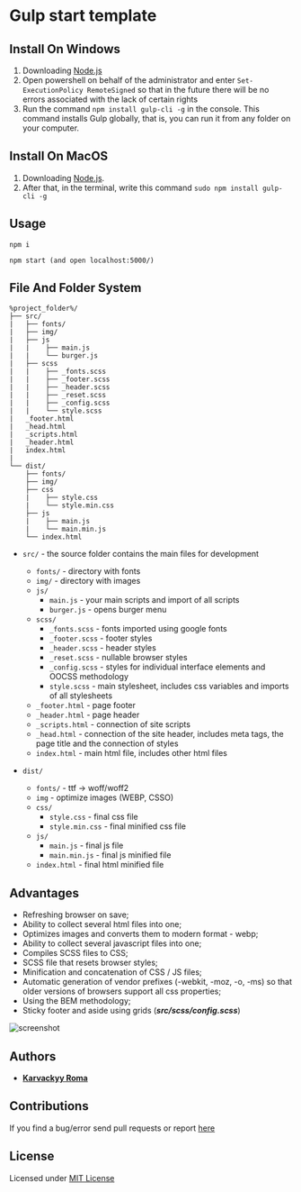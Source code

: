 # Gulp start template

## Install On Windows

1. Downloading [Node.js](https://nodejs.org/en/download/)
2. Open powershell on behalf of the administrator and enter `Set-ExecutionPolicy RemoteSigned` so that in the future there will be no errors associated with the lack of certain rights
3. Run the command `npm install gulp-cli -g` in the console. This command installs Gulp globally, that is, you can run it from any folder on your computer.

## Install On MacOS

1. Downloading [Node.js](https://nodejs.org/en/download/).
2. After that, in the terminal, write this command `sudo npm install gulp-cli -g`

## Usage
   
    npm i

    npm start (and open localhost:5000/)

## File And Folder System

    %project_folder%/
    ├── src/
    |   ├── fonts/
    |   ├── img/
    |   ├── js
    |   |    ├── main.js
    |   |    └── burger.js
    |   ├── scss
    |   |    ├── _fonts.scss
    |   |    ├── _footer.scss
    |   |    ├── _header.scss
    |   |    ├── _reset.scss
    |   |    ├── _config.scss
    |   |    └── style.scss
    |   _footer.html
    |   _head.html
    |   _scripts.html
    |   _header.html
    |   index.html
    |
    └── dist/
        ├── fonts/
        ├── img/
        ├── css
        |    ├── style.css
        |    └── style.min.css
        ├── js
        |    ├── main.js
        |    └── main.min.js
        └── index.html

- `src/` - the source folder contains the main files for development
    - `fonts/` - directory with fonts
    - `img/` - directory with images
    - `js/`
        - `main.js` - your main scripts and import of all scripts
        - `burger.js` - opens burger menu
    - `scss/`
        - `_fonts.scss` - fonts imported using google fonts
        - `_footer.scss` - footer styles
        - `_header.scss` - header styles
        - `_reset.scss` - nullable browser styles
        - `_config.scss` - styles for individual interface elements and OOCSS methodology
        - `style.scss` - main stylesheet, includes css variables and imports of all stylesheets
    - `_footer.html` - page footer
    - `_header.html` - page header
    - `_scripts.html` - connection of site scripts
    - `_head.html` - connection of the site header, includes meta tags, the page title and the connection of styles
    - `index.html` - main html file, includes other html files
 
- `dist/`
    - `fonts/` - ttf -> woff/woff2
    - `img` - optimize images (WEBP, CSSO)
    - `css/`
        - `style.css` - final css file 
        - `style.min.css` - final minified css file 
    - `js/`
        - `main.js` - final js file 
        - `main.min.js` - final js minified file
    - `index.html` - final html minified file


## Advantages

 - Refreshing browser on save;
 - Ability to collect several html files into one;
 - Optimizes images and converts them to modern format - webp;
 - Ability to collect several javascript files into one;
 - Compiles SCSS files to CSS;
 - SCSS file that resets browser styles;
 - Minification and concatenation of CSS / JS files;
 - Automatic generation of vendor prefixes (-webkit, -moz, -o, -ms) so that older versions of browsers support all css properties;
 - Using the BEM methodology;
 - Sticky footer and aside using grids (***src/scss/config.scss***)                                    
  
  ![screenshot](https://i.ibb.co/CzHwRM6/image-2021-04-04-01-13-55-2.png)
## Authors 

 - [**Karvackyy Roma**](https://github.com/Karvacky-Roma)

## Contributions
 
If you find a bug/error send pull requests or report [here](https://github.com/Karvacky-Roma/Gulp-build/issues)

## License 

Licensed under [MIT License](https://github.com/Karvacky-Roma/gulp-build/blob/master/LICENSE)
